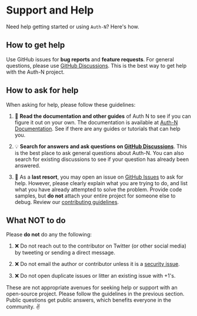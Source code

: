 # Support and Help

Need help getting started or using `Auth-N`? Here's how.

## How to get help

Use GitHub issues for **bug reports** and **feature requests**. For general questions, please use [GitHub Discussions](https://github.com/Neko-Nik/Auth-N/discussions). This is the best way to get help with the Auth-N project.

## How to ask for help

When asking for help, please follow these guidelines:

1. :book: **Read the documentation and other guides** of Auth N to see if you can figure it out on your own. The documentation is available at [Auth-N Documentation](https://auth-n.nekonik.com). See if there are any guides or tutorials that can help you.

2. :bulb: **Search for answers and ask questions on [GitHub Discussions](https://github.com/Neko-Nik/Auth-N/discussions)**. This is the best place to ask general questions about Auth-N. You can also search for existing discussions to see if your question has already been answered.

3. :memo: As a **last resort**, you may open an issue on [GitHub Issues](https://github.com/Neko-Nik/Auth-N/issues) to ask for help. However, please clearly explain what you are trying to do, and list what you have already attempted to solve the problem. Provide code samples, but **do not** attach your entire project for someone else to debug. Review our [contributing guidelines](https://github.com/Neko-Nik/Auth-N/blob/main/CONTRIBUTING.md).

## What NOT to do 

Please **do not** do any the following:

1. :x: Do not reach out to the contributor on Twitter (or other social media) by tweeting or sending a direct message.

2. :x: Do not email the author or contributor unless it is a [security issue](https://github.com/Neko-Nik/Auth-N/blob/main/SECURITY.md).

3. :x: Do not open duplicate issues or litter an existing issue with +1's.

These are not appropriate avenues for seeking help or support with an open-source project. Please follow the guidelines in the previous section. Public questions get public answers, which benefits everyone in the community. ✌️
